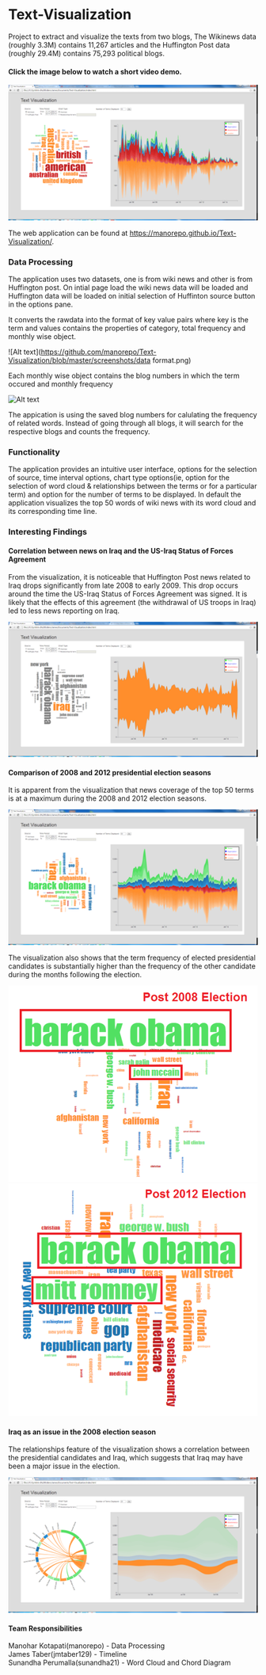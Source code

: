 # Text-Visualization

Project to extract and visualize the texts from two blogs, The Wikinews data (roughly 3.3M) contains 11,267 articles and the Huffington Post data (roughly 29.4M) contains 75,293 political blogs.

#### Click the image below to watch a short video demo.
[![ScreenShot](/screenshots/thumbnail.PNG)](https://youtu.be/M5YvbRzGtl0)

The web application can be found at https://manorepo.github.io/Text-Visualization/.


### Data Processing

The application uses two datasets, one is from wiki news and other is from Huffington post. On intial page load the wiki news data will be loaded and Huffington data will be loaded on initial selection of Huffinton source button in the options pane.

It converts the rawdata into the format of key value pairs where key is the term and values contains the properties of category, total frequency and monthly wise object.

![Alt text](https://github.com/manorepo/Text-Visualization/blob/master/screenshots/data format.png)

Each monthly wise object contains the blog numbers in which the term occured and monthly frequency

![Alt text](https://github.com/manorepo/Text-Visualization/blob/master/screenshots/data_monthly_format.png)

The appication is using the saved blog numbers for calulating the frequency of related words.
Instead of going through all blogs, it will search for the respective blogs and counts the frequency.

### Functionality 
The application provides an intuitive user interface, options for the selection of source, time interval options, chart type options(ie, option for the selection of word cloud & relationships between the terms or for a particular term) and option for the number of terms to be displayed.
In default the application visualizes the top 50 words of wiki news with its word cloud and its corresponding time line.


### Interesting Findings

#### Correlation between news on Iraq and the US-Iraq Status of Forces Agreement

From the visualization, it is noticeable that Huffington Post news related to Iraq drops significantly from late 2008 to early 2009.  This drop occurs around the time the US-Iraq Status of Forces Agreement was signed.  It is likely that the effects of this agreement (the withdrawal of US troops in Iraq) led to less news reporting on Iraq.

![Alt text](/screenshots/iraq.PNG?raw=true "Iraq")

#### Comparison of 2008 and 2012 presidential election seasons

It is apparent from the visualization that news coverage of the top 50 terms is at a maximum during the 2008 and 2012 election seasons.

![Alt text](/screenshots/election-years.PNG?raw=true "Election years")

The visualization also shows that the term frequency of elected presidential candidates is substantially higher than the frequency of the other candidate during the months following the election.

![Alt text](/screenshots/post-election.PNG?raw=true "Post-2008 election")
![Alt text](/screenshots/post-election-2012.PNG?raw=true "Post-2012 election")

#### Iraq as an issue in the 2008 election season

The relationships feature of the visualization shows a correlation between the presidential candidates and Iraq, which suggests that Iraq may have been a major issue in the election.

![Alt text](/screenshots/election-iraq.PNG?raw=true "Iraq in the 2008 election")

#### Team Responsibilities
Manohar Kotapati(manorepo) - Data Processing  
James Taber(jmtaber129) - Timeline  
Sunandha Perumalla(sunandha21) - Word Cloud and Chord Diagram
